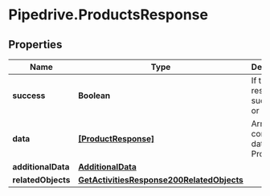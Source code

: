 # Pipedrive.ProductsResponse

## Properties

Name | Type | Description | Notes
------------ | ------------- | ------------- | -------------
**success** | **Boolean** | If the response is successful or not | [optional] 
**data** | [**[ProductResponse]**](ProductResponse.md) | Array containing data for all Products | [optional] 
**additionalData** | [**AdditionalData**](.md) |  | [optional] 
**relatedObjects** | [**GetActivitiesResponse200RelatedObjects**](GetActivitiesResponse200RelatedObjects.md) |  | [optional] 


